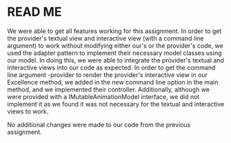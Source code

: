<h1>READ ME</h1>

We were able to get all features working for this assignment. In order to get the provider's textual
view and interactive view (with a command line argument) to work without modifying either our's
or the provider's code, we used the adapter pattern to implement their necessary model classes
using our model. In doing this, we were able to integrate the provider's textual and interactive
views into our code as expected. In order to get the command line argument -provider to render
the provider's interactive view in our Excellence method, we added in the new command line option
in the main method, and we implemented their controller. Additionally, although we were provided
with a IMutableAnimationModel interface, we did not implement it as we found it was not necessary
for the textual and interactive views to work.

No additional changes were made to our code from the previous assignment.